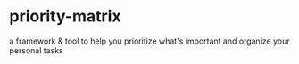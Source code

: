 # priority-matrix
 a framework & tool to help you prioritize what's important and organize your personal tasks
